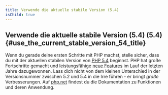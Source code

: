 ```yaml
---
title: Verwende die aktuelle stabile Version (5.4)
isChild: true
---
```


## Verwende die aktuelle stabile Version (5.4) (5.4) {#use_the_current_stable_version_54_title}

Wenn du gerade deine ersten Schritte mit PHP machst, stelle sicher, dass du mit der aktuellen stabilen Version von [PHP 5.4][php-release] beginnst. PHP hat große Fortschritte gemacht und leistungsfähige [neue Features](#language_highlights) im Lauf der letzten Jahre dazugewonnen. Lass dich nicht von dem kleinen Unterschied in der Versionsnummer zwischen 5.2 und 5.4 in die Irre führen - er bringt _große_ Verbesserungen. Auf [php.net][php-docs] findest du die Dokumentation zu Funktionen und deren Anwendung.

[php-release]: http://www.php.net/downloads.php
[php-docs]: http://www.php.net/manual/en/
